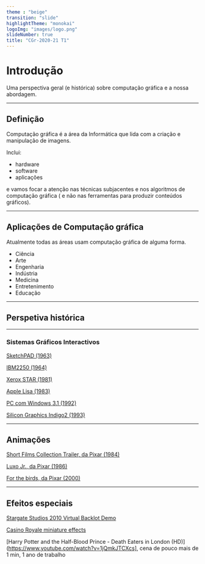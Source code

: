 ```yaml
---
theme : "beige"
transition: "slide"
highlightTheme: "monokai"
logoImg: "images/logo.png"
slideNumber: true
title: "CGr-2020-21 T1"
---
```


<!-- .slide: style="text-align: left;" -->
# Introdução

<aside class="notes">
Uma perspectiva geral (e histórica) sobre computação gráfica e a nossa abordagem.
</aside>

---

<!-- .slide: style="text-align: left;" -->
## Definição

Computação gráfica é a área da Informática que lida com a criação e manipulação de imagens.

Inclui:
- hardware
- software
- aplicações

<aside class="notes">
e vamos focar a atenção nas técnicas subjacentes e nos algoritmos de computação gráfica ( e não nas ferramentas para produzir conteúdos gráficos).
</aside>

---

<!-- .slide: style="text-align: left;" -->
## Aplicações de Computação gráfica

Atualmente todas as áreas usam computação gráfica de alguma forma.
- Ciência
- Arte
- Engenharia
- Indústria
- Medicina
- Entretenimento
- Educação

---

<!-- .slide: style="text-align: left;" -->
## Perspetiva histórica



--- 

<!-- .slide: style="text-align: left;" -->
### Sistemas Gráficos Interactivos

[SketchPAD (1963)](https://www.youtube.com/watch?v=57wj8diYpgY) 

[IBM2250 (1964)](https://en.wikipedia.org/wiki/IBM_2250)

[Xerox STAR (1981)](https://en.wikipedia.org/wiki/Xerox_Star)

[Apple Lisa (1983)](https://en.wikipedia.org/wiki/Apple_Lisa)

[PC com Windows 3.1 (1992)](https://en.wikipedia.org/wiki/Windows_3.1x)

[Silicon Graphics Indigo2 (1993)](https://en.wikipedia.org/wiki/SGI_Indigo%C2%B2_and_Challenge_M)


---

<!-- .slide: style="text-align: left;" -->
## Animações

[Short Films Collection Trailer, da Pixar (1984)](http://www.youtube.com/watch?v=C-L-WA-nQzI&feature=relmfu)

[Luxo Jr., da Pixar (1986)](https://youtu.be/6G3O60o5U7w)

[For the birds, da Pixar (2000)](https://youtu.be/nYTrIcn4rjg)

---

<!-- .slide: style="text-align: left;" -->
## Efeitos especiais

[Stargate Studios 2010 Virtual Backlot Demo](https://vimeo.com/9553622)

[Casino Royale miniature effects](https://www.youtube.com/watch?v=5LcfnyhW4g4)

[Harry Potter and the Half-Blood Prince - Death Eaters in London (HD)](https://www.youtube.com/watch?v=1jQmkJTCXcs], cena de pouco mais de 1 min, 1 ano de trabalho

